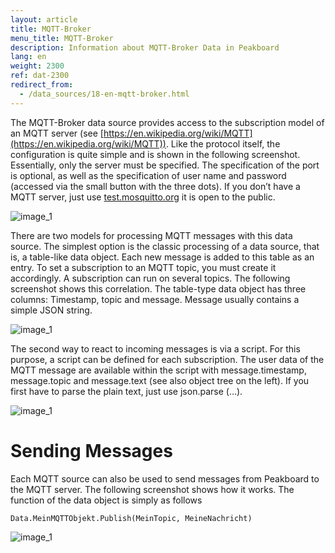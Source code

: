 ```yaml
---
layout: article
title: MQTT-Broker
menu_title: MQTT-Broker
description: Information about MQTT-Broker Data in Peakboard
lang: en
weight: 2300
ref: dat-2300
redirect_from:
  - /data_sources/18-en-mqtt-broker.html
---
```

The MQTT-Broker data source provides access to the subscription model of an MQTT server (see [https://en.wikipedia.org/wiki/MQTT](https://en.wikipedia.org/wiki/MQTT)). Like the protocol itself, the configuration is quite simple and is shown in the following screenshot. Essentially, only the server must be specified. The specification of the port is optional, as well as the specification of user name and password (accessed via the small button with the three dots). If you don’t have a MQTT server, just use [test.mosquitto.org](http://test.mosquitto.org/) it is open to the public.

![image_1](/assets/images/data-sources/mqtt-broker/datenquellen-mqtt-01.png)

There are two models for processing MQTT messages with this data source. The simplest option is the classic processing of a data source, that is, a table-like data object. Each new message is added to this table as an entry. To set a subscription to an MQTT topic, you must create it accordingly. A subscription can run on several topics. The following screenshot shows this correlation. The table-type data object has three columns: Timestamp, topic and message. Message usually contains a simple JSON string.

![image_1](/assets/images/data-sources/mqtt-broker/datenquellen-mqtt-02.png)

The second way to react to incoming messages is via a script. For this purpose, a script can be defined for each subscription. The user data of the MQTT message are available within the script with message.timestamp, message.topic and message.text (see also object tree on the left). If you first have to parse the plain text, just use json.parse (…).

![image_1](/assets/images/data-sources/mqtt-broker/datenquellen-mqtt-03.png)

# Sending Messages

Each MQTT source can also be used to send messages from Peakboard to the MQTT server. The following screenshot shows how it works. The function of the data object is simply as follows

```
Data.MeinMQTTObjekt.Publish(MeinTopic, MeineNachricht)
```

![image_1](/assets/images/data-sources/mqtt-broker/datenquellen-mqtt-04.png)

